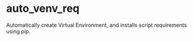 # auto_venv_req
Automatically create Virtual Environment, and installs script requirements using pip.
